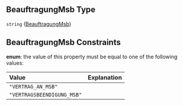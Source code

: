 ## BeauftragungMsb Type

`string` ([BeauftragungMsb](beauftragungmsb.md))

## BeauftragungMsb Constraints

**enum**: the value of this property must be equal to one of the following values:

| Value                      | Explanation |
| :------------------------- | :---------- |
| `"VERTRAG_AN_MSB"`         |             |
| `"VERTRAGSBEENDIGUNG_MSB"` |             |
